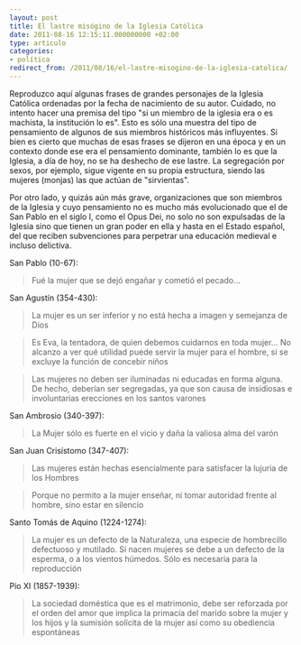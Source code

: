 ```yaml
---
layout: post
title: El lastre misógino de la Iglesia Católica
date: 2011-08-16 12:15:11.000000000 +02:00
type: articulo
categories:
- política
redirect_from: /2011/08/16/el-lastre-misogino-de-la-iglesia-catolica/
---
```

<p>Reproduzco aquí algunas frases de grandes personajes de la Iglesia Católica ordenadas por la fecha de nacimiento de su autor. Cuidado, no intento hacer una premisa del tipo "si un miembro de la iglesia era o es machista, la institución lo es". Esto es sólo una muestra del tipo de pensamiento de algunos de sus miembros históricos más influyentes. Si bien es cierto que muchas de esas frases se dijeron en una época y en un contexto donde ese era el pensamiento dominante, también lo es que la Iglesia, a día de hoy, no se ha deshecho de ese lastre. La segregación por sexos, por ejemplo, sigue vigente en su propia estructura, siendo las mujeres (monjas) las que actúan de "sirvientas".</p>
<p>Por otro lado, y quizás aún más grave, organizaciones que son miembros de la Iglesia y cuyo pensamiento no es mucho más evolucionado que el de San Pablo en el siglo I, como el Opus Dei, no solo no son expulsadas de la Iglesia sino que tienen un gran poder en ella y hasta en el Estado español, del que reciben subvenciones para perpetrar una educación medieval e incluso delictiva.</p>
<p><!--more--></p>
<p>San Pablo (10-67):</p>
<blockquote><p>Fué la mujer que se dejó engañar y cometió el pecado…</p></blockquote>
<p>San Agustín (354-430):</p>
<blockquote><p>La mujer es un ser inferior y no está hecha a imagen y semejanza de Dios</p></blockquote>
<blockquote><p>Es Eva, la tentadora, de quien debemos cuidarnos en toda mujer... No alcanzo a ver qué utilidad puede servir la mujer para el hombre, si se excluye la función de concebir niños</p></blockquote>
<blockquote><p>Las mujeres no deben ser iluminadas ni educadas en forma alguna. De hecho, deberían ser segregadas, ya que son causa de insidiosas e involuntarias erecciones en los santos varones</p></blockquote>
<p>San Ambrosio (340-397):</p>
<blockquote><p>La Mujer sólo es fuerte en el vicio y daña la valiosa alma del varón</p></blockquote>
<p>San Juan Crisístomo (347-407):</p>
<blockquote><p>Las mujeres están hechas esencialmente para satisfacer la lujuria de los Hombres</p></blockquote>
<blockquote><p>Porque no permito a la mujer enseñar, ni tomar autoridad frente al hombre, sino estar en silencio</p></blockquote>
<p>Santo Tomás de Aquino (1224-1274):</p>
<blockquote><p>La mujer es un defecto de la Naturaleza, una especie de hombrecillo defectuoso y mutilado. Si nacen mujeres se debe a un defecto de la esperma, o a los vientos húmedos. Sólo es necesaria para la reproducción</p></blockquote>
<p>Pio XI (1857-1939):</p>
<blockquote><p>La sociedad doméstica que es el matrimonio, debe ser reforzada por el orden del amor que implica la primacía del marido sobre la mujer y los hijos y la sumisión solícita de la mujer así como su obediencia espontáneas</p></blockquote>
